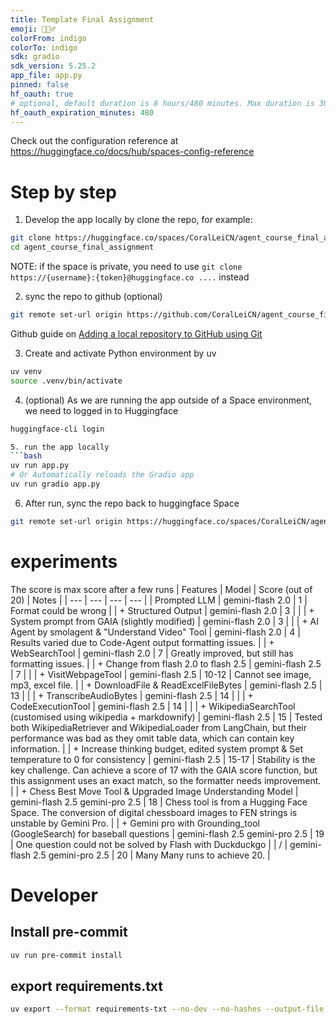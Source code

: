 ```yaml
---
title: Template Final Assignment
emoji: 🕵🏻‍♂️
colorFrom: indigo
colorTo: indigo
sdk: gradio
sdk_version: 5.25.2
app_file: app.py
pinned: false
hf_oauth: true
# optional, default duration is 8 hours/480 minutes. Max duration is 30 days/43200 minutes.
hf_oauth_expiration_minutes: 480
---
```


Check out the configuration reference at https://huggingface.co/docs/hub/spaces-config-reference



# Step by step
1. Develop the app locally by clone the repo, for example:
```bash
git clone https://huggingface.co/spaces/CoralLeiCN/agent_course_final_assignment
cd agent_course_final_assignment
```
NOTE: if the space is private, you need to use `git clone https://{username}:{token}@huggingface.co ....` instead

2. sync the repo to github (optional)
```bash
git remote set-url origin https://github.com/CoralLeiCN/agent_course_final_assignment.git
```
Github guide on [Adding a local repository to GitHub using Git](https://docs.github.com/en/migrations/importing-source-code/using-the-command-line-to-import-source-code/adding-locally-hosted-code-to-github#adding-a-local-repository-to-github-using-git)

3. Create and activate Python environment by uv
```bash
uv venv
source .venv/bin/activate
```

4. (optional) As we are running the app outside of a Space environment, we need to logged in to Huggingface
```bash
huggingface-cli login

5. run the app locally
```bash
uv run app.py
# Or Automatically reloads the Gradio app
uv run gradio app.py
```

6. After run, sync the repo back to huggingface Space
```bash
git remote set-url origin https://huggingface.co/spaces/CoralLeiCN/agent_course_final_assignment
```
# experiments
The score is max score after a few runs
| Features | Model | Score (out of 20) | Notes |
| --- | --- | --- | --- |
| Prompted LLM | gemini-flash 2.0 | 1 | Format could be wrong |
| + Structured Output | gemini-flash 2.0 | 3 |  |
| + System prompt from GAIA (slightly modified) | gemini-flash 2.0 | 3 |  |
| + AI Agent by smolagent & "Understand Video" Tool | gemini-flash 2.0 | 4 | Results varied due to Code-Agent output formatting issues. |
| + WebSearchTool | gemini-flash 2.0 | 7 | Greatly improved, but still has formatting issues. |
| + Change from flash 2.0 to flash 2.5 | gemini-flash 2.5 | 7 |  |
| + VisitWebpageTool | gemini-flash 2.5 | 10-12 | Cannot see image, mp3, excel file. |
| + DownloadFile & ReadExcelFileBytes | gemini-flash 2.5 | 13 |  |
| + TranscribeAudioBytes | gemini-flash 2.5 | 14 |  |
| + CodeExecutionTool | gemini-flash 2.5 | 14 |  |
| + WikipediaSearchTool (customised using wikipedia + markdownify) | gemini-flash 2.5 | 15 | Tested both WikipediaRetriever and WikipediaLoader from LangChain, but their performance was bad as they omit table data, which can contain key information. |
| + Increase thinking budget, edited system prompt & Set temperature to 0 for consistency | gemini-flash 2.5 | 15-17 | Stability is the key challenge.  Can achieve a score of 17 with the GAIA score function, but this assignment uses an exact match, so the formatter needs improvement. |
| + Chess Best Move Tool & Upgraded Image Understanding Model | gemini-flash 2.5 gemini-pro 2.5 | 18 | Chess tool is from a Hugging Face Space. The conversion of digital chessboard images to FEN strings is unstable by Gemini Pro.  |
| + Gemini pro with Grounding_tool (GoogleSearch) for baseball questions | gemini-flash 2.5 gemini-pro 2.5 | 19 | One question could not be solved by Flash with Duckduckgo |
| / | gemini-flash 2.5 gemini-pro 2.5 | 20 | Many Many runs to achieve 20. |

# Developer
## Install pre-commit
```bash
uv run pre-commit install
```

## export requirements.txt
```bash
uv export --format requirements-txt --no-dev --no-hashes --output-file requirements.txt
```